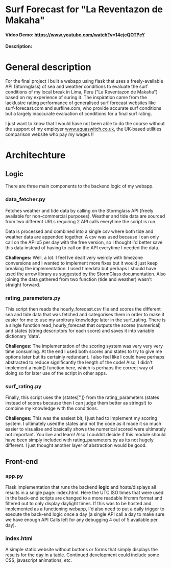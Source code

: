 # Surf Forecast for "La Reventazon de Makaha"
#### Video Demo: <https://www.youtube.com/watch?v=14ejeQOTPcY>
#### Description: 

# General description
For the final project I built a webapp using flask that uses a freely-available API (Stormglass) of sea and weather conditions to evaluate the surf conditions of my local break in Lima, Peru ("La Reventazon de Makaha") based on my experience of suring it. The inspiration came from the lacklustre rating performance of generalised surf forecast websites like surf-forecast.com and surfline.com, who provide accurate surf conditions but a largely inaccurate evaluation of conditions for a final surf rating. 

I just want to know that I would have not been able to do the course without the support of my employer www.aquaswitch.co.uk, the UK-based utilities comparison website who pay my wages !!

# Architechture

## Logic

There are three main components to the backend logic of my webapp.

### data_fetcher.py

Fetches weather and tide data by calling on the Stormglass API (freely available for non-commercial purposes). Weather and tide data are sourced from two different URLs requiring 2 API calls everytime the script is run.

Data is processed and combined into a single csv where both tide and weather data are appended together. A csv was used because I can only call on the API x5 per day with the free version, so I thought I'd better save this data instead of having to call on the API everytime I needed the data. 

**Challenges:** Well, a lot. I feel Ive dealt very weirdly with timezone conversions and I wanted to implement more fixes but it would just keep breaking the implementation. I used timedata but perhaps I should have used the arrow library as suggested by the StormGlass documentation. Also joining the data gathered from two function (tide and weather) wasn't straight forward.

### rating_parameters.py

This script then reads the hourly_forecast.csv file and scores the different sea and tide data that was fetched and categorises them in order to make it easier for me to use my arbitrary knowledge later in the surf_rating. There is a single function read_hourly_forecast that outputs the scores (numerical) and states (string descriptors for each score) and saves it into variable dictionary 'data'.

**Challenges:** The implementation of the scoring system was very very very time consuming. At the end I used both scores and states to try to give me options later but its certainly redundant. I also feel like I could have perhaps abstracted to reduce significantly the length of the code! Also, I didn't implement a main() function here, which is perhaps the correct way of doing so for later use of the script in other apps.

### surf_rating.py

Finally, this script uses the {states['']} from the rating_parameters (states instead of scores because then I can judge them better as strings!) to combine my knowledge with the conditions. 

**Challenges:** This was the easiest bit, I just had to implement my scoring system. I ultimately usedthe states and not the code as it made it so much easier to visualise and basically shows the numerical scored were ultimately not important. You live and learn! Also I couldnt decide if this module should have been simply included with rating_parameters.py as its not hugely different. I just thought another layer of abstraction would be good.

## Front-end

### app.py

Flask implementation that runs the backend **logic** and hosts/displays all results in a snigle page: index.html. Here the UTC ISO times that were used in the back-end scripts are changed to a more readable hh:mm format and filtered out to only display daylight times. If this was to be hosted and implemented as a functioning webapp, I'd also need to put a daily trigger to execute the back-end logic once a day (a single API call a day to make sure we have enough API Calls left for any debugging 4 out of 5 available per day).

### index.html

A simple static website without buttons or forms that simply displays the results for the day in a table. Continued development could include some CSS, javascript animations, etc. 

